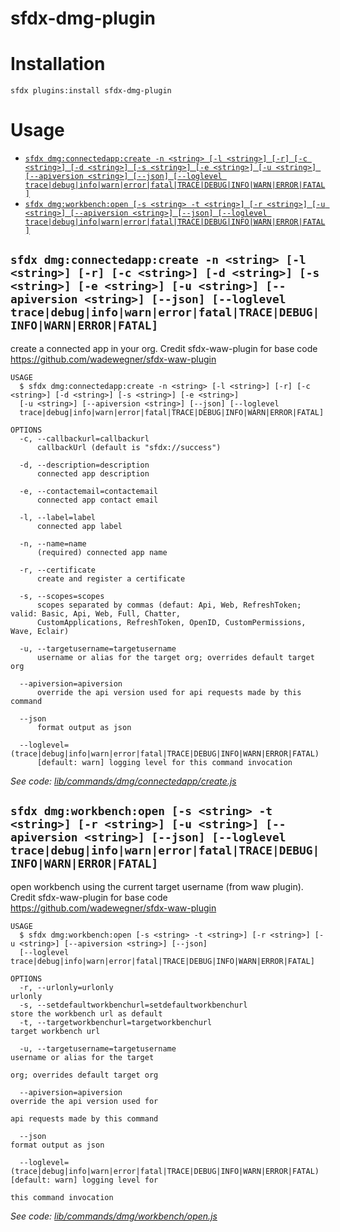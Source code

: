 sfdx-dmg-plugin
===============

<!-- installation -->
# Installation

```shell
sfdx plugins:install sfdx-dmg-plugin
```

<!-- usagestop -->
# Usage
<!-- commands -->
* [`sfdx dmg:connectedapp:create -n <string> [-l <string>] [-r] [-c <string>] [-d <string>] [-s <string>] [-e <string>] [-u <string>] [--apiversion <string>] [--json] [--loglevel trace|debug|info|warn|error|fatal|TRACE|DEBUG|INFO|WARN|ERROR|FATAL]`](#sfdx-dmgconnectedappcreate--n-string--l-string--r--c-string--d-string--s-string--e-string--u-string---apiversion-string---json---loglevel-tracedebuginfowarnerrorfataltracedebuginfowarnerrorfatal)
* [`sfdx dmg:workbench:open [-s <string> -t <string>] [-r <string>] [-u <string>] [--apiversion <string>] [--json] [--loglevel trace|debug|info|warn|error|fatal|TRACE|DEBUG|INFO|WARN|ERROR|FATAL]`](#sfdx-dmgworkbenchopen--s-string--t-string--r-string--u-string---apiversion-string---json---loglevel-tracedebuginfowarnerrorfataltracedebuginfowarnerrorfatal)

## `sfdx dmg:connectedapp:create -n <string> [-l <string>] [-r] [-c <string>] [-d <string>] [-s <string>] [-e <string>] [-u <string>] [--apiversion <string>] [--json] [--loglevel trace|debug|info|warn|error|fatal|TRACE|DEBUG|INFO|WARN|ERROR|FATAL]`

create a connected app in your org. Credit sfdx-waw-plugin for base code https://github.com/wadewegner/sfdx-waw-plugin

```
USAGE
  $ sfdx dmg:connectedapp:create -n <string> [-l <string>] [-r] [-c <string>] [-d <string>] [-s <string>] [-e <string>] 
  [-u <string>] [--apiversion <string>] [--json] [--loglevel 
  trace|debug|info|warn|error|fatal|TRACE|DEBUG|INFO|WARN|ERROR|FATAL]

OPTIONS
  -c, --callbackurl=callbackurl
      callbackUrl (default is "sfdx://success")

  -d, --description=description
      connected app description

  -e, --contactemail=contactemail
      connected app contact email

  -l, --label=label
      connected app label

  -n, --name=name
      (required) connected app name

  -r, --certificate
      create and register a certificate

  -s, --scopes=scopes
      scopes separated by commas (defaut: Api, Web, RefreshToken; valid: Basic, Api, Web, Full, Chatter, 
      CustomApplications, RefreshToken, OpenID, CustomPermissions, Wave, Eclair)

  -u, --targetusername=targetusername
      username or alias for the target org; overrides default target org

  --apiversion=apiversion
      override the api version used for api requests made by this command

  --json
      format output as json

  --loglevel=(trace|debug|info|warn|error|fatal|TRACE|DEBUG|INFO|WARN|ERROR|FATAL)
      [default: warn] logging level for this command invocation
```

_See code: [lib/commands/dmg/connectedapp/create.js](https://github.com/dmgerow/sfdx-dmg-plugin/blob/v0.0.2/lib/commands/dmg/connectedapp/create.js)_

## `sfdx dmg:workbench:open [-s <string> -t <string>] [-r <string>] [-u <string>] [--apiversion <string>] [--json] [--loglevel trace|debug|info|warn|error|fatal|TRACE|DEBUG|INFO|WARN|ERROR|FATAL]`

open workbench using the current target username (from waw plugin). Credit sfdx-waw-plugin for base code https://github.com/wadewegner/sfdx-waw-plugin

```
USAGE
  $ sfdx dmg:workbench:open [-s <string> -t <string>] [-r <string>] [-u <string>] [--apiversion <string>] [--json] 
  [--loglevel trace|debug|info|warn|error|fatal|TRACE|DEBUG|INFO|WARN|ERROR|FATAL]

OPTIONS
  -r, --urlonly=urlonly                                                             urlonly
  -s, --setdefaultworkbenchurl=setdefaultworkbenchurl                               store the workbench url as default
  -t, --targetworkbenchurl=targetworkbenchurl                                       target workbench url

  -u, --targetusername=targetusername                                               username or alias for the target
                                                                                    org; overrides default target org

  --apiversion=apiversion                                                           override the api version used for
                                                                                    api requests made by this command

  --json                                                                            format output as json

  --loglevel=(trace|debug|info|warn|error|fatal|TRACE|DEBUG|INFO|WARN|ERROR|FATAL)  [default: warn] logging level for
                                                                                    this command invocation
```

_See code: [lib/commands/dmg/workbench/open.js](https://github.com/dmgerow/sfdx-dmg-plugin/blob/v0.0.2/lib/commands/dmg/workbench/open.js)_
<!-- commandsstop -->
